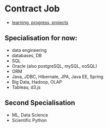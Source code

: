 # Contract Job
- [learning, progress, projects](projects)

## Specialisation for now: 
- data engineering
- databases, DB
- SQL
- Oracle (also postgreSQL, mySQL, noSQL)
- ORM
- Java, JDBC, Hibernate, JPA, Java EE, Spring
- Big Data, Hadoop, OLAP
- Tableau, d3.js

## Second Specialisation
- ML, Data Science
- Scientific Python

